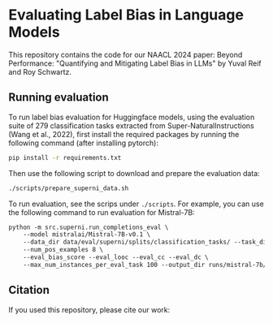 # Evaluating Label Bias in Language Models

This repository contains the code for our NAACL 2024 paper: Beyond Performance: "Quantifying and Mitigating Label Bias in LLMs" by Yuval Reif and Roy Schwartz.

## Running evaluation

To run label bias evaluation for Huggingface models, using the evaluation suite of 279 classification tasks extracted from Super-NaturalInstructions (Wang et al., 2022), 
first install the required packages by running the following command (after installing pytorch):

```bash
pip install -r requirements.txt
```

Then use the following script to download and prepare the evaluation data:

```bash
./scripts/prepare_superni_data.sh
```

To run evaluation, see the scrips under `./scripts`. For example, you can use the following command to run evaluation for Mistral-7B:

```csh
python -m src.superni.run_completions_eval \
    --model mistralai/Mistral-7B-v0.1 \
    --data_dir data/eval/superni/splits/classification_tasks/ --task_dir data/eval/superni/classification_tasks/ \
    --num_pos_examples 8 \
    --eval_bias_score --eval_looc --eval_cc --eval_dc \
    --max_num_instances_per_eval_task 100 --output_dir runs/mistral-7b/8_shots/
```


## Citation

If you used this repository, please cite our work:

```bibtex

```
